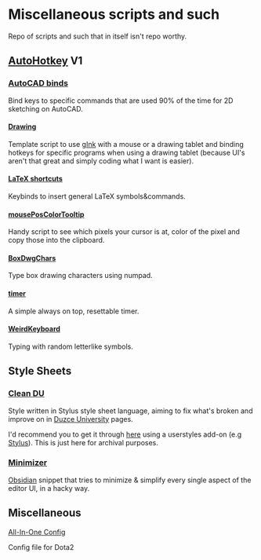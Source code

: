 # Miscellaneous scripts and such

Repo of scripts and such that in itself isn't repo worthy.

## [AutoHotkey](https://www.autohotkey.com/) V1

### [AutoCAD binds](AutoHotkey%20V1/AutoCAD%20binds.ahk)

Bind keys to specific commands that are used 90% of the time for 2D sketching on AutoCAD.

#### [Drawing](AutoHotkey%20V1/Drawing.ahk)

Template script to use [gInk](https://github.com/geovens/gInk) with a mouse or a drawing tablet and binding hotkeys for specific programs when using a drawing tablet (because UI's aren't that great and simply coding what I want is easier).

#### [LaTeX shortcuts](AutoHotkey%20V1/LaTeX%20shortcuts.ahk)

Keybinds to insert general LaTeX symbols&commands.

#### [mousePosColorTooltip](AutoHotkey%20V1/mousePosColorTooltip.ahk)

Handy script to see which pixels your cursor is at, color of the pixel and copy those into the clipboard.

#### [BoxDwgChars](AutoHotkey%20V1/BoxDwgChars.ahk)

Type box drawing characters using numpad.

#### [timer](AutoHotkey%20V1/timer.ahk)

A simple always on top, resettable timer.

#### [WeirdKeyboard](AutoHotkey%20V1/WeirdKeyboard.ahk)

Typing with random letterlike symbols.

## Style Sheets

### [Clean DU](Style%20Sheets/Clean%20DU.styl)

Style written in Stylus style sheet language, aiming to fix what's broken and improve on in [Duzce University](https://duzce.edu.tr/) pages.

I'd recommend you to get it through [here](https://userstyles.world/style/18174/clean-du) using a userstyles add-on (e.g [Stylus](https://github.com/openstyles/stylus)).
This is just here for archival purposes.

### [Minimizer](Style%20Sheets/Minimizer.css)

[Obsidian](https://obsidian.md/) snippet that tries to minimize & simplify every single aspect of the editor UI, in a hacky way.

## Miscellaneous

[All-In-One Config](Miscellaneous/autoexec.cfg)

Config file for Dota2
